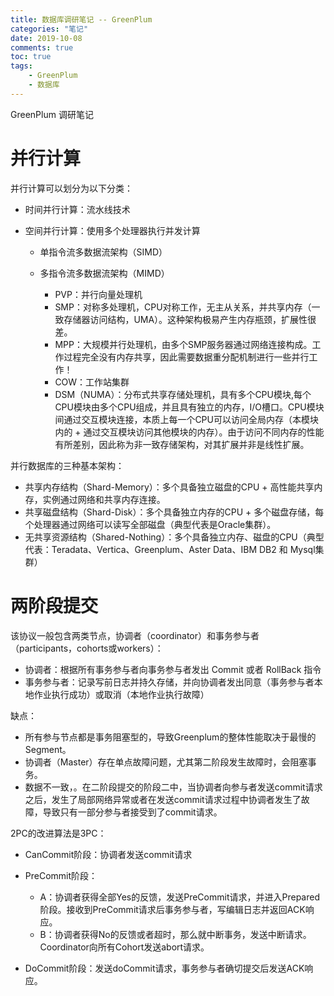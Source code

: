 ```yaml
---
title: 数据库调研笔记 -- GreenPlum
categories: "笔记"
date: 2019-10-08
comments: true
toc: true
tags:
	- GreenPlum
	- 数据库
---
```


GreenPlum 调研笔记

<!--more-->

# 并行计算

并行计算可以划分为以下分类：

- 时间并行计算：流水线技术
- 空间并行计算：使用多个处理器执行并发计算

    - 单指令流多数据流架构（SIMD）
    - 多指令流多数据流架构（MIMD）

        - PVP：并行向量处理机
        - SMP：对称多处理机，CPU对称工作，无主从关系，并共享内存（一致存储器访问结构，UMA）。这种架构极易产生内存瓶颈，扩展性很差。
        - MPP：大规模并行处理机，由多个SMP服务器通过网络连接构成。工作过程完全没有内存共享，因此需要数据重分配机制进行一些并行工作！
        - COW：工作站集群
        - DSM（NUMA）：分布式共享存储处理机，具有多个CPU模块,每个CPU模块由多个CPU组成，并且具有独立的内存，I/O槽口。CPU模块间通过交互模块连接，本质上每一个CPU可以访问全局内存（本模块内的 + 通过交互模块访问其他模块的内存）。由于访问不同内存的性能有所差别，因此称为非一致存储架构，对其扩展并非是线性扩展。

并行数据库的三种基本架构：

- 共享内存结构（Shard-Memory）：多个具备独立磁盘的CPU + 高性能共享内存，实例通过网络和共享内存连接。
- 共享磁盘结构（Shard-Disk）：多个具备独立内存的CPU + 多个磁盘存储，每个处理器通过网络可以读写全部磁盘（典型代表是Oracle集群）。
- 无共享资源结构（Shared-Nothing）：多个具备独立内存、磁盘的CPU（典型代表：Teradata、Vertica、Greenplum、Aster Data、IBM DB2 和 Mysql集群）



# 两阶段提交

该协议一般包含两类节点，协调者（coordinator）和事务参与者（participants，cohorts或workers）：

- 协调者：根据所有事务参与者向事务参与者发出 Commit 或者 RollBack 指令 
- 事务参与者：记录写前日志并持久存储，并向协调者发出同意（事务参与者本地作业执行成功）或取消（本地作业执行故障）

缺点：

- 所有参与节点都是事务阻塞型的，导致Greenplum的整体性能取决于最慢的Segment。
- 协调者（Master）存在单点故障问题，尤其第二阶段发生故障时，会阻塞事务。
- 数据不一致，。在二阶段提交的阶段二中，当协调者向参与者发送commit请求之后，发生了局部网络异常或者在发送commit请求过程中协调者发生了故障，导致只有一部分参与者接受到了commit请求。

2PC的改进算法是3PC：

- CanCommit阶段：协调者发送commit请求
- PreCommit阶段：

    - A：协调者获得全部Yes的反馈，发送PreCommit请求，并进入Prepared阶段。接收到PreCommit请求后事务参与者，写编辑日志并返回ACK响应。
    - B：协调者获得No的反馈或者超时，那么就中断事务，发送中断请求。Coordinator向所有Cohort发送abort请求。

- DoCommit阶段：发送doCommit请求，事务参与者确切提交后发送ACK响应。
